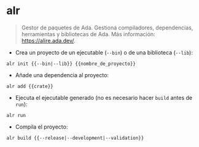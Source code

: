 # alr

> Gestor de paquetes de Ada.
> Gestiona compiladores, dependencias, herramientas y bibliotecas de Ada.
> Más información: <https://alire.ada.dev/>.

- Crea un proyecto de un ejecutable (`--bin`) o de una biblioteca (`--lib`):

`alr init {{--bin|--lib}} {{nombre_de_proyecto}}`

- Añade una dependencia al proyecto:

`alr add {{crate}}`

- Ejecuta el ejecutable generado (no es necesario hacer `build` antes de `run`):

`alr run`

- Compila el proyecto:

`alr build {{--release|--development|--validation}}`
